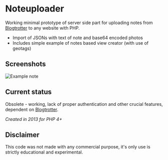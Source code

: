 # Noteuploader

 Working minimal prototype of server side part for uploading notes from [Blogtrotter](https://github.com/AnimalRationale/Blogtrotter) to any website with PHP.

 * Import of JSONs with text of note and base64 encoded photos 
 * Includes simple example of notes based view creator (with use of geotags)
 

## Screenshots
![Example note](http://appnode.pl/screenshots/Blogtrotter/Bt-Blog.jpg)



## Current status
Obsolete - working, lack of proper authentication and other crucial features, dependent on [Blogtrotter](https://github.com/AnimalRationale/Blogtrotter).

_Created in 2013 for PHP 4+_


## Disclaimer
This code was not made with any commercial purpose, it's only use is strictly educational and experimental.
